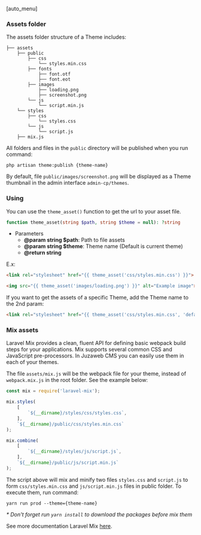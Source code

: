 

[auto_menu]

### Assets folder

The assets folder structure of a Theme includes:
```
├── assets
    ├── public
        ├── css
            └── styles.min.css
        ├── fonts
            ├── font.otf
            ├── font.eot
        ├── images
            ├── loading.png
            ├── screenshot.png
        └── js
            └── script.min.js
    └── styles
        ├── css
            └── styles.css
        └── js
            └── script.js
    ├── mix.js
```

All folders and files in the `public` directory will be published when you run command:
```shell
php artisan theme:publish {theme-name}
```

By default, file `public/images/screenshot.png` will be displayed as a Theme thumbnail in the admin interface `admin-cp/themes`.

### Using
You can use the `theme_asset()` function to get the url to your asset file.

```php
function theme_asset(string $path, string $theme = null): ?string
```

- Parameters
  - **@param string $path**: Path to file assets
  - **@param string $theme**: Theme name (Default is current theme)
  - **@return string**

E.x:
```html
<link rel="stylesheet" href="{{ theme_asset('css/styles.min.css') }}">

<img src="{{ theme_asset('images/loading.png') }}" alt="Example image">
```

If you want to get the assets of a specific Theme, add the Theme name to the 2nd param:
```html
<link rel="stylesheet" href="{{ theme_asset('css/styles.min.css', 'default') }}">
```

### Mix assets
Laravel Mix provides a clean, fluent API for defining basic webpack build steps for your applications. Mix supports several common CSS and JavaScript pre-processors. In Juzaweb CMS you can easily use them in each of your themes.

The file `assets/mix.js` will be the webpack file for your theme, instead of `webpack.mix.js` in the root folder. See the example below:

```javascript
const mix = require('laravel-mix');

mix.styles(
    [
        `${__dirname}/styles/css/styles.css`,
    ],
    `${__dirname}/public/css/styles.min.css`
);

mix.combine(
    [
        `${__dirname}/styles/js/script.js`,
    ],
    `${__dirname}/public/js/script.min.js`
);
```
The script above will mix and minify two files `styles.css` and `script.js` to form `css/styles.min.css` and `js/script.min.js` files in public folder. To execute them, run command:

```shell
yarn run prod --theme={theme-name}
```
_* Don't forget run `yarn install` to download the packages before mix them_

See more documentation Laravel Mix [here](https://github.com/laravel-mix/laravel-mix/tree/master/docs).
